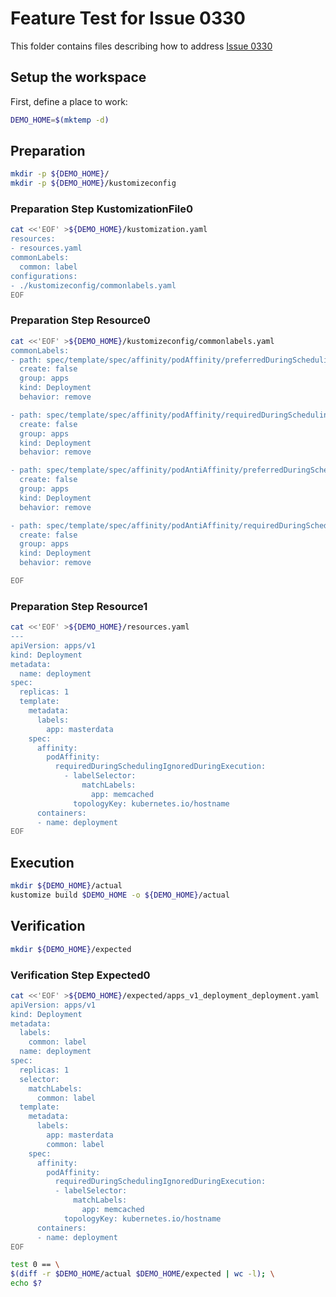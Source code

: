 # Feature Test for Issue 0330


This folder contains files describing how to address [Issue 0330](https://github.com/kubernetes-sigs/kustomize/issues/0330)

## Setup the workspace

First, define a place to work:

<!-- @makeWorkplace @test -->
```bash
DEMO_HOME=$(mktemp -d)
```

## Preparation

<!-- @makeDirectories @test -->
```bash
mkdir -p ${DEMO_HOME}/
mkdir -p ${DEMO_HOME}/kustomizeconfig
```

### Preparation Step KustomizationFile0

<!-- @createKustomizationFile0 @test -->
```bash
cat <<'EOF' >${DEMO_HOME}/kustomization.yaml
resources:
- resources.yaml
commonLabels:
  common: label
configurations:
- ./kustomizeconfig/commonlabels.yaml
EOF
```


### Preparation Step Resource0

<!-- @createResource0 @test -->
```bash
cat <<'EOF' >${DEMO_HOME}/kustomizeconfig/commonlabels.yaml
commonLabels:
- path: spec/template/spec/affinity/podAffinity/preferredDuringSchedulingIgnoredDuringExecution/podAffinityTerm/labelSelector/matchLabels
  create: false
  group: apps
  kind: Deployment
  behavior: remove

- path: spec/template/spec/affinity/podAffinity/requiredDuringSchedulingIgnoredDuringExecution/labelSelector/matchLabels
  create: false
  group: apps
  kind: Deployment
  behavior: remove

- path: spec/template/spec/affinity/podAntiAffinity/preferredDuringSchedulingIgnoredDuringExecution/podAffinityTerm/labelSelector/matchLabels
  create: false
  group: apps
  kind: Deployment
  behavior: remove

- path: spec/template/spec/affinity/podAntiAffinity/requiredDuringSchedulingIgnoredDuringExecution/labelSelector/matchLabels
  create: false
  group: apps
  kind: Deployment
  behavior: remove

EOF
```


### Preparation Step Resource1

<!-- @createResource1 @test -->
```bash
cat <<'EOF' >${DEMO_HOME}/resources.yaml
---
apiVersion: apps/v1
kind: Deployment
metadata:
  name: deployment
spec:
  replicas: 1
  template:
    metadata:
      labels:
        app: masterdata
    spec:
      affinity:
        podAffinity:
          requiredDuringSchedulingIgnoredDuringExecution:
            - labelSelector:
                matchLabels:
                  app: memcached
              topologyKey: kubernetes.io/hostname
      containers:
      - name: deployment
EOF
```

## Execution

<!-- @build @test -->
```bash
mkdir ${DEMO_HOME}/actual
kustomize build $DEMO_HOME -o ${DEMO_HOME}/actual
```

## Verification

<!-- @createExpectedDir @test -->
```bash
mkdir ${DEMO_HOME}/expected
```


### Verification Step Expected0

<!-- @createExpected0 @test -->
```bash
cat <<'EOF' >${DEMO_HOME}/expected/apps_v1_deployment_deployment.yaml
apiVersion: apps/v1
kind: Deployment
metadata:
  labels:
    common: label
  name: deployment
spec:
  replicas: 1
  selector:
    matchLabels:
      common: label
  template:
    metadata:
      labels:
        app: masterdata
        common: label
    spec:
      affinity:
        podAffinity:
          requiredDuringSchedulingIgnoredDuringExecution:
          - labelSelector:
              matchLabels:
                app: memcached
            topologyKey: kubernetes.io/hostname
      containers:
      - name: deployment
EOF
```


<!-- @compareActualToExpected @test -->
```bash
test 0 == \
$(diff -r $DEMO_HOME/actual $DEMO_HOME/expected | wc -l); \
echo $?
```

